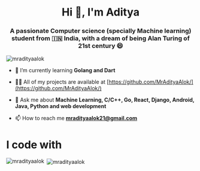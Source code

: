 <h1 align="center">Hi 👋, I'm Aditya</h1>
<h3 align="center">A passionate Computer science (specially Machine learning) student from 🇮🇳 India, with a dream of being Alan Turing of 21st century 😄 </h3>

<p align="left"> <img src="https://komarev.com/ghpvc/?username=mradityaalok" alt="mradityaalok" /> </p>


- 🌱 I’m currently learning **Golang and Dart**

- 👨‍💻 All of my projects are available at [https://github.com/MrAdityaAlok/](https://github.com/MrAdityaAlok/)

- 💬 Ask me about **Machine Learning, C/C++, Go, React, Django, Android, Java, Python and web development**

- 📫 How to reach me **mradityaalok21@gmail.com**
<h1> I code with </h1>

<p><img align="left" src="https://github-readme-stats.vercel.app/api/top-langs/?username=mradityaalok&layout=compact" alt="mradityaalok" /></p>

<p>&nbsp;<img align="center" src="https://github-readme-stats.vercel.app/api?username=mradityaalok&show_icons=true&include_all_commits=true&count_private=true" alt="mradityaalok" /></p>


